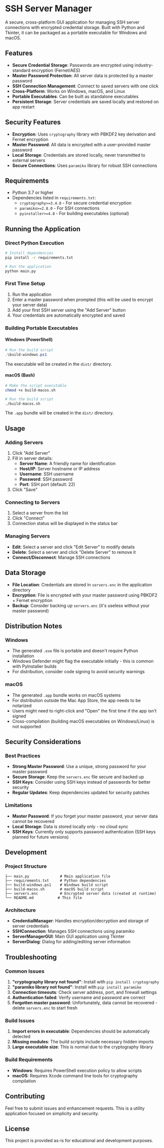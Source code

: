 # SSH Server Manager

A secure, cross-platform GUI application for managing SSH server connections with encrypted credential storage. Built with Python and Tkinter, it can be packaged as a portable executable for Windows and macOS.

## Features

- **Secure Credential Storage**: Passwords are encrypted using industry-standard encryption (Fernet/AES)
- **Master Password Protection**: All server data is protected by a master password
- **SSH Connection Management**: Connect to saved servers with one click
- **Cross-Platform**: Works on Windows, macOS, and Linux
- **Portable Executables**: Can be built as standalone executables
- **Persistent Storage**: Server credentials are saved locally and restored on app restart

## Security Features

- **Encryption**: Uses `cryptography` library with PBKDF2 key derivation and Fernet encryption
- **Master Password**: All data is encrypted with a user-provided master password
- **Local Storage**: Credentials are stored locally, never transmitted to external servers
- **Secure Connections**: Uses `paramiko` library for robust SSH connections

## Requirements

- Python 3.7 or higher
- Dependencies listed in `requirements.txt`:
  - `cryptography>=3.4.8` - For secure credential encryption
  - `paramiko>=2.8.0` - For SSH connections
  - `pyinstaller>=4.8` - For building executables (optional)

## Running the Application

### Direct Python Execution

```bash
# Install dependencies
pip install -r requirements.txt

# Run the application
python main.py
```

### First Time Setup

1. Run the application
2. Enter a master password when prompted (this will be used to encrypt your server data)
3. Add your first SSH server using the "Add Server" button
4. Your credentials are automatically encrypted and saved

### Building Portable Executables

#### Windows (PowerShell)

```powershell
# Run the build script
.\build-windows.ps1
```

The executable will be created in the `dist/` directory.

#### macOS (Bash)

```bash
# Make the script executable
chmod +x build-macos.sh

# Run the build script
./build-macos.sh
```

The `.app` bundle will be created in the `dist/` directory.

## Usage

### Adding Servers
1. Click "Add Server"
2. Fill in server details:
   - **Server Name**: A friendly name for identification
   - **Host/IP**: Server hostname or IP address
   - **Username**: SSH username
   - **Password**: SSH password
   - **Port**: SSH port (default: 22)
3. Click "Save"

### Connecting to Servers
1. Select a server from the list
2. Click "Connect"
3. Connection status will be displayed in the status bar

### Managing Servers
- **Edit**: Select a server and click "Edit Server" to modify details
- **Delete**: Select a server and click "Delete Server" to remove it
- **Connect/Disconnect**: Manage SSH connections

## Data Storage

- **File Location**: Credentials are stored in `servers.enc` in the application directory
- **Encryption**: File is encrypted with your master password using PBKDF2 + Fernet encryption
- **Backup**: Consider backing up `servers.enc` (it's useless without your master password)

## Distribution Notes

### Windows
- The generated `.exe` file is portable and doesn't require Python installation
- Windows Defender might flag the executable initially - this is common with PyInstaller builds
- For distribution, consider code signing to avoid security warnings

### macOS
- The generated `.app` bundle works on macOS systems
- For distribution outside the Mac App Store, the app needs to be notarized
- Users might need to right-click and "Open" the first time if the app isn't signed
- Cross-compilation (building macOS executables on Windows/Linux) is not supported

## Security Considerations

### Best Practices
- **Strong Master Password**: Use a unique, strong password for your master password
- **Secure Storage**: Keep the `servers.enc` file secure and backed up
- **SSH Keys**: Consider using SSH keys instead of passwords for better security
- **Regular Updates**: Keep dependencies updated for security patches

### Limitations
- **Master Password**: If you forget your master password, your server data cannot be recovered
- **Local Storage**: Data is stored locally only - no cloud sync
- **SSH Keys**: Currently only supports password authentication (SSH keys planned for future versions)

## Development

### Project Structure

```
├── main.py              # Main application file
├── requirements.txt     # Python dependencies  
├── build-windows.ps1    # Windows build script
├── build-macos.sh       # macOS build script
├── servers.enc          # Encrypted server data (created at runtime)
└── README.md           # This file
```

### Architecture

- **CredentialManager**: Handles encryption/decryption and storage of server credentials
- **SSHConnection**: Manages SSH connections using paramiko
- **ServerManagerGUI**: Main GUI application using Tkinter
- **ServerDialog**: Dialog for adding/editing server information

## Troubleshooting

### Common Issues

1. **"cryptography library not found"**: Install with `pip install cryptography`
2. **"paramiko library not found"**: Install with `pip install paramiko`
3. **Connection timeouts**: Check server address, port, and firewall settings
4. **Authentication failed**: Verify username and password are correct
5. **Forgotten master password**: Unfortunately, data cannot be recovered - delete `servers.enc` to start fresh

### Build Issues

1. **Import errors in executable**: Dependencies should be automatically detected
2. **Missing modules**: The build scripts include necessary hidden imports
3. **Large executable size**: This is normal due to the cryptography library

### Build Requirements

- **Windows**: Requires PowerShell execution policy to allow scripts
- **macOS**: Requires Xcode command line tools for cryptography compilation

## Contributing

Feel free to submit issues and enhancement requests. This is a utility application focused on simplicity and security.

## License

This project is provided as-is for educational and development purposes.